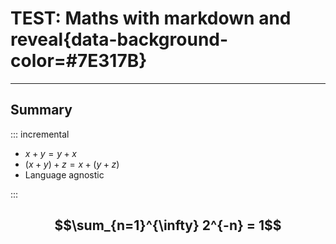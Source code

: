# TEST: Maths with markdown and reveal{data-background-color=#7E317B}


---

## Summary

::: incremental

- $x+y = y+x$
- $(x+y)+z = x + (y+z)$
- Language agnostic

:::

$$\sum_{n=1}^{\infty} 2^{-n} = 1$$
---
